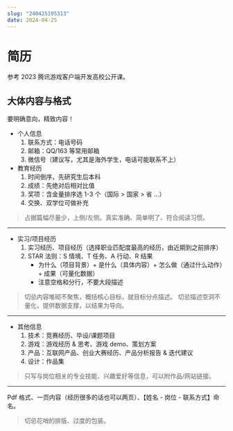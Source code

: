 ```yaml
---
slug: "240425195313"
date: 2024-04-25
---
```


# 简历

参考 2023 腾讯游戏客户端开发高校公开课。

## 大体内容与格式

要明确意向，精致内容！

- 个人信息
    1. 联系方式：电话号码
    2. 邮箱：QQ/163 等常用邮箱
    3. 微信号（建议写，尤其是海外学生，电话可能联系不上）
- 教育经历
    1. 时间倒序，先研究生后本科
    2. 成绩：先绝对后相对比值
    3. 奖项：含金量排序选 1-3 个（国际 > 国家 > 省 ...）
    4. 交换、双学位可做补充

> 占据篇幅尽量少，上侧/左侧。真实准确、简单明了、符合阅读习惯。

---

- 实习/项目经历
    1. 实习经历、项目经历（选择职业匹配度最高的经历，由近期到之前排序）
    2. STAR 法则：S 情境、T 任务、A 行动、R 结果
        - 为什么（项目背景）+ 是什么（具体内容）+ 怎么做（通过什么动作）+ 成果（可量化数据）
        - 注意空格和分行，不要大段描述

> 切忌内容堆砌不聚焦，概括核心目标，就目标分点描述。 切忌描述空洞不量化，提供数据支撑，以结果为导向。

---

- 其他信息
    1. 技术：竞赛经历、毕设/课题项目
    2. 游戏：游戏经历 & 思考、游戏 demo、策划方案
    3. 产品：互联网产品、创业大赛经历、产品分析报告 & 迭代建议
    4. 设计：作品集

> 只写与岗位相关的专业技能、兴趣爱好等信息，可以附作品/网站链接。

---

Pdf 格式、一页内容（经历很多的话也可以两页）、【姓名 - 岗位 - 联系方式】命名。

> 切忌花哨的排版、过度的包装。
